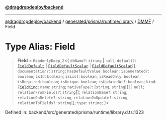[**@dragdropdeploy/backend**](../../../../../../../README.md)

***

[@dragdropdeploy/backend](../../../../../../../README.md) / [generated/prisma/runtime/library](../../../README.md) / [DMMF](../README.md) / Field

# Type Alias: Field

> **Field** = `ReadonlyDeep_2`\<\{ `dbName?`: `string` \| `null`; `default?`: [`FieldDefault`](FieldDefault.md) \| [`FieldDefaultScalar`](FieldDefaultScalar.md) \| [`FieldDefaultScalar`](FieldDefaultScalar.md)[]; `documentation?`: `string`; `hasDefaultValue`: `boolean`; `isGenerated?`: `boolean`; `isId`: `boolean`; `isList`: `boolean`; `isReadOnly`: `boolean`; `isRequired`: `boolean`; `isUnique`: `boolean`; `isUpdatedAt?`: `boolean`; `kind`: [`FieldKind`](FieldKind.md); `name`: `string`; `nativeType?`: \[`string`, `string`[]\] \| `null`; `relationFromFields?`: `string`[]; `relationName?`: `string`; `relationOnDelete?`: `string`; `relationOnUpdate?`: `string`; `relationToFields?`: `string`[]; `type`: `string`; \}\>

Defined in: backend/src/generated/prisma/runtime/library.d.ts:1323
